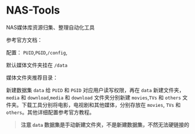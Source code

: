 # NAS-Tools

NAS媒体库资源归集、整理自动化工具

参考官方文档：

配置： `PUID`,`PGID`,`/config`,

默认媒体文件夹挂在 `/data`

媒体文件夹推荐目录：

新建数据集 `data` 给 `PUID` 和 `PGID` 对应用户读写权限，再在 `data` 新建文件夹，`media` 和 `download`,`media` 和 `download` 文件夹分别新建 `movies`,`TVs` 和 `others` 文件夹。下载工具分别将电影，电视剧和其他媒体，分别存放在 `movies`, `TVs` 和 `others`。其他详细配置参考官方教程。

> **注意 `data` 数据集是手动新建文件夹，不是新建数据集，不然无法硬链接的**
